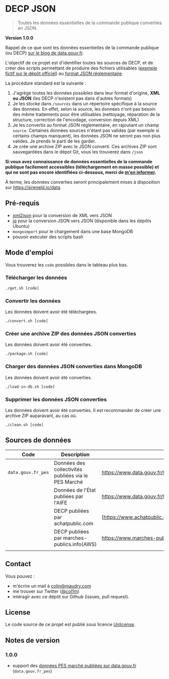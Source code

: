 # DECP JSON

> Toutes les données essentielles de la commande publique converties en JSON.

**Version 1.0.0**

Rappel de ce que sont les données essentielles de la commande publique (ou DECP) [sur le blog de data.gouv.fr](https://www.data.gouv.fr/fr/posts/le-point-sur-les-donnees-essentielles-de-la-commande-publique/).

L'objectif de ce projet est d'identifier toutes les sources de DECP, et de créer des scripts permettant de produire des fichiers utilisables ([exemple fictif sur le dépôt officiel](https://github.com/etalab/format-commande-publique/blob/master/exemples/json/paquet.json)) au [format JSON réglementaire](https://github.com/etalab/format-commande-publique/tree/master/sch%C3%A9mas/json).

La procédure standard est la suivante :

1. J'agrège toutes les données possibles dans leur format d'origine, **XML ou JSON** (les DECP n'existent pas dans d'autres formats)
2. Je les stocke dans `/sources` dans un répertoire spécifique à la source des données. En effet, selon la source, les données n'ont pas besoin des même traitements pour être utilisables (nettoyage, réparation de la structure, correction de l'encodage, conversion depuis XML)
3. Je les convertis au format JSON réglementaire, en rajoutant un champ `source`. Certaines données sources n'étant pas valides (par exemple si certains champs manquent), les données JSON ne seront pas non plus valides. Je prends le parti de les garder.
4. Je crée une archive ZIP avec le JSON converti. Ces archives ZIP sont sauvegardées dans le dépot Git, vous les trouverez dans `/json`

**Si vous avez connaissance de données essentielles de la commande publique facilement accessibles (téléchargement en masse possible) et qui ne sont pas encore identifiées ci-dessous, merci de [m'en informer](#contact).**

À terme, les données converties seront principalement mises à disposition sur https://sireneld.io/data.

## Pré-requis

- [xml2json](https://github.com/Cheedoong/xml2json) pour la conversion de XML vers JSON
- [jq](https://stedolan.github.io/jq/) pour la conversion JSON vers JSON (disponible dans les dépôts Ubuntu)
- `mongoimport` pour le chargement dans une base MongoDB
- pouvoir exécuter des scripts bash

## Mode d'emploi

Vous trouverez les `code` possibles dans le tableau plus bas.

### Télécharger les données

```
./get.sh [code]
```
### Convertir les données

Les données doivent avoir été téléchargées.

```
./convert.sh [code]
```

### Créer une archive ZIP des données JSON converties

Les données doivent avoir été converties.

```
./package.sh [code]
```

### Charger des données JSON converties dans MongoDB

Les données doivent avoir été converties.

```
./load-in-db.sh [code]
```


### Supprimer les données JSON converties

Les données doivent avoir été converties. Il est recommander de créer une archive ZIP auparavant, au cas où.

```
./clean.sh [code]
```


## Sources de données

| Code               | Description                                          | URL                                                           | Statut                   |
| ------------------ | ---------------------------------------------------- | ------------------------------------------------------------- | ------------------------ |
| `data.gouv.fr_pes` | Données des collectivités publiées via le PES Marché | https://www.data.gouv.fr/fr/datasets/5bd0b6fd8b4c413d0801dc57 | **Intégrée**             |
|                    | Données de l'État publiées par l'AIFE                | https://www.data.gouv.fr/fr/datasets/5bd789ee8b4c4155bd9a0770 | Intégrée prochainement   |
|                    | DECP publiées par achatpublic.com                    | [https://www.achatpublic.com](https://frama.link/47M71Xz2)    | Téléchargement compliqué |
|                    | DECP publiées par marches-publics.info(AWS)          | https://www.marches-publics.info/mpiaws/index.cfm             | Intégrée prochainement   |
|                    |                                                      |                                                               |                          |

## Contact

Vous pouvez :

- m'écrire un mail à colin@maudry.com
- me trouver sur Twitter ([@col1m](https://twitter.com/col1m))
- intéragir avec ce dépôt sur Github (issues, pull request).

## License

Le code source de ce projet est publié sous licence [Unlicense](http://unlicense.org).

## Notes de version

### 1.0.0

- support des [données PES marché publiées sur data.gouv.fr](https://www.data.gouv.fr/fr/datasets/5bd0b6fd8b4c413d0801dc57/) (`data.gouv.fr_pes`)
